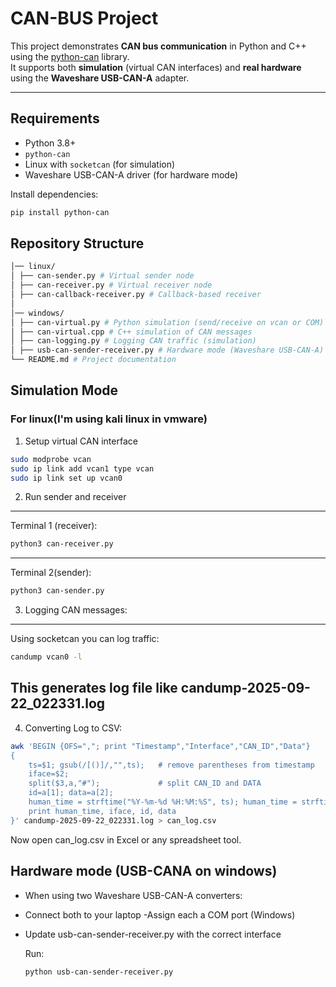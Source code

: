 # CAN-BUS Project

This project demonstrates **CAN bus communication** in Python and C++ using the [python-can](https://python-can.readthedocs.io/) library.  
It supports both **simulation** (virtual CAN interfaces) and **real hardware** using the **Waveshare USB-CAN-A** adapter.

---

## Requirements
- Python 3.8+
- `python-can`
- Linux with `socketcan` (for simulation)
- Waveshare USB-CAN-A driver (for hardware mode)

Install dependencies:
```bash
pip install python-can
```

## Repository Structure
```bash
│── linux/
│ ├── can-sender.py # Virtual sender node
│ ├── can-receiver.py # Virtual receiver node
│ ├── can-callback-receiver.py # Callback-based receiver
│
│── windows/
│ ├── can-virtual.py # Python simulation (send/receive on vcan or COM)
│ ├── can-virtual.cpp # C++ simulation of CAN messages
│ ├── can-logging.py # Logging CAN traffic (simulation)
│ ├── usb-can-sender-receiver.py # Hardware mode (Waveshare USB-CAN-A)
└── README.md # Project documentation
```

## Simulation Mode
### For linux(I'm using kali linux in vmware)

1. Setup virtual CAN interface

```bash
sudo modprobe vcan
sudo ip link add vcan1 type vcan
sudo ip link set up vcan0
```

2. Run sender and receiver
---   
   Terminal 1 (receiver):
```bash
python3 can-receiver.py
```
---
   Terminal 2(sender):
```bash
python3 can-sender.py
```

3. Logging CAN messages:
---
   Using socketcan you can log traffic:
```bash
candump vcan0 -l
```
  This generates log file like candump-2025-09-22_022331.log
---
4. Converting Log to CSV:
```bash
awk 'BEGIN {OFS=","; print "Timestamp","Interface","CAN_ID","Data"} 
{
    ts=$1; gsub(/[()]/,"",ts);   # remove parentheses from timestamp
    iface=$2;
    split($3,a,"#");             # split CAN_ID and DATA
    id=a[1]; data=a[2];
    human_time = strftime("%Y-%m-%d %H:%M:%S", ts); human_time = strftime("%Y-%m-%d %H:%M:%S", int(ts));  # convert to human-readable
    print human_time, iface, id, data
}' candump-2025-09-22_022331.log > can_log.csv

```

Now open can_log.csv in Excel or any spreadsheet tool.

## Hardware mode (USB-CANA on windows)
- When using two Waveshare USB-CAN-A converters:
- Connect both to your laptop
-Assign each a COM port (Windows)
- Update usb-can-sender-receiver.py with the correct interface

  Run:
  ```bash
  python usb-can-sender-receiver.py
  ```
